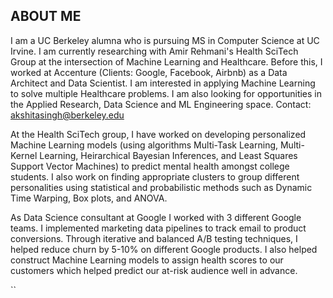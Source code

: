 ## ABOUT ME

I am a UC Berkeley alumna who is pursuing MS in Computer Science at UC Irvine. I am currently researching with Amir Rehmani's Health SciTech Group at the intersection of Machine Learning and Healthcare. Before this, I worked at Accenture (Clients: Google, Facebook, Airbnb) as a Data Architect and Data Scientist. I am interested in applying Machine Learning to solve multiple Healthcare problems. I am also looking for opportunities in the Applied Research, Data Science and ML Engineering space. Contact: akshitasingh@berkeley.edu

At the Health SciTech group, I have worked on developing personalized Machine Learning models (using algorithms Multi-Task Learning, Multi-Kernel Learning, Heirarchical Bayesian Inferences, and Least Squares Support Vector Machines) to predict mental health amongst college students. I also work on finding appropriate clusters to group different personalities using statistical and probabilistic methods such as Dynamic Time Warping, Box plots, and ANOVA. 

As Data Science consultant at Google I worked with 3 different Google teams. I implemented marketing data pipelines to track email to product conversions. Through iterative and balanced A/B testing techniques, I helped reduce churn by 5-10% on different Google products. I also helped construct Machine Learning models to assign health scores to our customers which helped predict our at-risk audience well in advance. 

``

